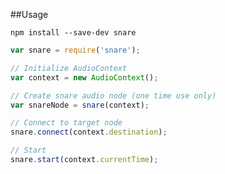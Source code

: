 ##Usage

`npm install --save-dev snare`

```javascript
var snare = require('snare');

// Initialize AudioContext
var context = new AudioContext();

// Create snare audio node (one time use only)
var snareNode = snare(context);

// Connect to target node
snare.connect(context.destination);

// Start
snare.start(context.currentTime);
```
